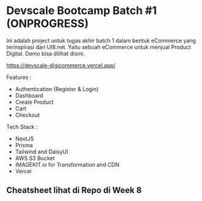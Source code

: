 # Devscale Bootcamp Batch #1 (ONPROGRESS)

Ini adalah project untuk tugas akhir batch 1 dalam bentuk eCommerce yang terinspirasi dari UI8.net. Yaitu sebuah eCommerce untuk menjual Product Digital. Demo bisa dilihat disini.

https://devscale-digicommerce.vercel.app/

Features :

-  Authentication (Register & Login)
-  Dashboard
-  Create Product
-  Cart
-  Checkout

Tech Stack :

-  NextJS
-  Prisma
-  Tailwind and DaisyUI
-  AWS S3 Bucket
-  IMAGEKIT.io for Transformation and CDN
-  Vercel

## Cheatsheet lihat di Repo di Week 8

